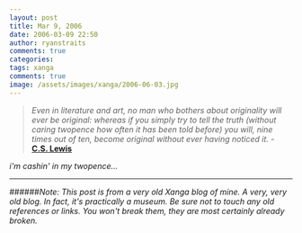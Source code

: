 ```yaml
---
layout: post
title: Mar 9, 2006
date: 2006-03-09 22:50
author: ryanstraits
comments: true
categories:
tags: xanga
comments: true
image: /assets/images/xanga/2006-06-03.jpg
---
```


>*Even in literature and art, no man who bothers about originality will ever be original: whereas if you simply try to tell the truth (without caring twopence how often it has been told before) you will, nine times out of ten, become original without ever having noticed it.* - **<a href="http://www.brainyquote.com/quotes/quotes/c/cslewis121182.html" target="_new">C.S. Lewis</a>**

*i'm cashin' in my twopence...*

---

######*Note: This post is from a very old Xanga blog of mine. A very, very old blog. In fact, it's practically a museum. Be sure not to touch any old references or links. You won't break them, they are most certainly already broken.*
